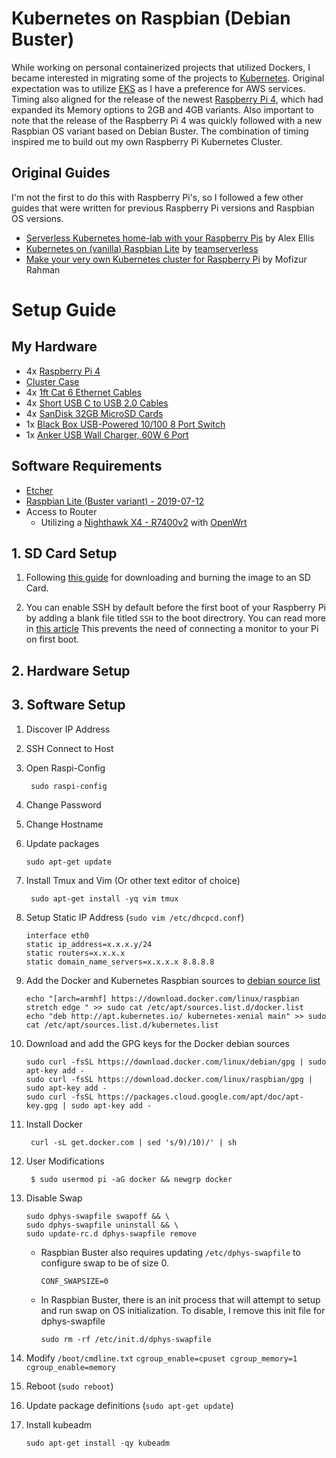 # Kubernetes on Raspbian (Debian Buster)

While working on personal containerized projects that utilized Dockers, I became interested in migrating some of the projects to [Kubernetes](https://kubernetes.io/).  Original expectation was to utilize [EKS](https://aws.amazon.com/eks/) as I have a preference for AWS services.  Timing also aligned for the release of the newest [Raspberry Pi 4](https://www.raspberrypi.org/products/raspberry-pi-4-model-b/), which had expanded its Memory options to 2GB and 4GB variants. Also important to note that the release of the Raspberry Pi 4 was quickly followed with a new Raspbian OS variant based on Debian Buster. The combination of timing inspired me to build out my own Raspberry Pi Kubernetes Cluster.

## Original Guides

I'm not the first to do this with Raspberry Pi's, so I followed a few other guides that were written for previous Raspberry Pi versions and Raspbian OS versions.

*  [Serverless Kubernetes home-lab with your Raspberry Pis](https://blog.alexellis.io/serverless-kubernetes-on-raspberry-pi/) by Alex Ellis
* [Kubernetes on (vanilla) Raspbian Lite](https://blog.alexellis.io/serverless-kubernetes-on-raspberry-pi/) by [teamserverless](https://github.com/teamserverless)
* [Make your very own Kubernetes cluster for Raspberry Pi](https://medium.com/nycdev/k8s-on-pi-9cc14843d43) by Mofizur Rahman

# Setup Guide

## My Hardware

* 4x [Raspberry Pi 4](https://www.raspberrypi.org/products/raspberry-pi-4-model-b/) 
* [Cluster Case](https://www.amazon.com/dp/B07MW24S61/) 
* 4x [1ft Cat 6 Ethernet Cables](https://www.amazon.com/dp/B01IQWGKQ6)
* 4x [Short USB C to USB 2.0 Cables](https://www.amazon.com/dp/B0711C43JP)
* 4x [SanDisk 32GB MicroSD Cards](https://www.amazon.com/dp/B00CNYV942/)
* 1x [Black Box USB-Powered 10/100 8 Port Switch](https://www.amazon.com/dp/B0148J50EY/)
* 1x [Anker USB Wall Charger, 60W 6 Port](https://www.amazon.com/dp/B00P936188/)

## Software Requirements

* [Etcher](https://www.balena.io/etcher/)
* [Raspbian Lite (Buster variant) - 2019-07-12](http://downloads.raspberrypi.org/raspbian_lite/images/raspbian_lite-2019-07-12/)
* Access to Router 
  * Utilizing a [Nighthawk X4 - R7400v2](https://www.netgear.com/home/products/networking/wifi-routers/R7500.aspx) with [OpenWrt](https://openwrt.org/)

## 1. SD Card Setup

1. Following [this guide](https://www.raspberrypi.org/documentation/installation/installing-images/) for downloading and burning the image to an SD Card.

2. You can enable SSH by default before the first boot of your Raspberry Pi by adding a blank file titled `SSH` to the boot directrory.  You can read more in [this article](https://learn.adafruit.com/adafruits-raspberry-pi-lesson-6-using-ssh/enabling-ssh#using-a-blank-boot-file-2-2)  This prevents the need of connecting a monitor to your Pi on first boot.

## 2. Hardware Setup

## 3. Software Setup

1. Discover IP Address
1. SSH Connect to Host
1. Open Raspi-Config

        sudo raspi-config

1. Change Password
1. Change Hostname
1. Update packages

       sudo apt-get update

1. Install Tmux and Vim (Or other text editor of choice)

        sudo apt-get install -yq vim tmux

1. Setup Static IP Address (`sudo vim /etc/dhcpcd.conf`)

       interface eth0
       static ip_address=x.x.x.y/24
       static routers=x.x.x.x
       static domain_name_servers=x.x.x.x 8.8.8.8

1. Add the Docker and Kubernetes Raspbian sources to [debian source list](https://wiki.debian.org/SourcesList)

       echo "[arch=armhf] https://download.docker.com/linux/raspbian stretch edge " >> sudo cat /etc/apt/sources.list.d/docker.list
       echo "deb http://apt.kubernetes.io/ kubernetes-xenial main" >> sudo cat /etc/apt/sources.list.d/kubernetes.list

1. Download and add the GPG keys for the Docker debian sources

       sudo curl -fsSL https://download.docker.com/linux/debian/gpg | sudo apt-key add - 
       sudo curl -fsSL https://download.docker.com/linux/raspbian/gpg | sudo apt-key add -     
       sudo curl -fsSL https://packages.cloud.google.com/apt/doc/apt-key.gpg | sudo apt-key add -
 
1. Install Docker

        curl -sL get.docker.com | sed 's/9)/10)/' | sh

1. User Modifications

        $ sudo usermod pi -aG docker && newgrp docker

1. Disable Swap

       sudo dphys-swapfile swapoff && \
       sudo dphys-swapfile uninstall && \
       sudo update-rc.d dphys-swapfile remove

    * Raspbian Buster also requires updating `/etc/dphys-swapfile` to configure swap to be of size 0.

          CONF_SWAPSIZE=0

    * In Raspbian Buster, there is an init process that will attempt to setup and run swap on OS initialization.  To disable, I remove this init file for dphys-swapfile

          sudo rm -rf /etc/init.d/dphys-swapfile

1. Modify `/boot/cmdline.txt`
`cgroup_enable=cpuset cgroup_memory=1 cgroup_enable=memory`
1. Reboot (`sudo reboot`)
1. Update package definitions (`sudo apt-get update`)
1. Install kubeadm

       sudo apt-get install -qy kubeadm